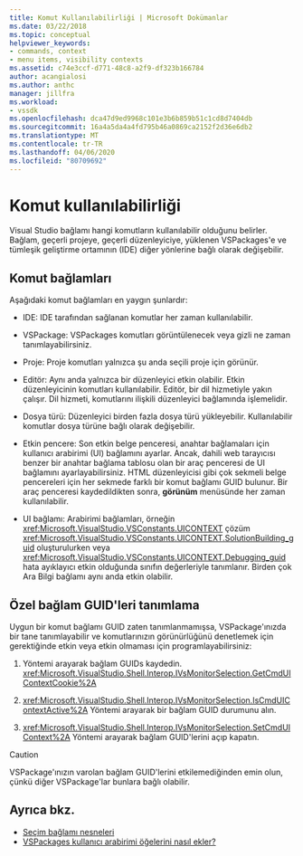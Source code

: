```yaml
---
title: Komut Kullanılabilirliği | Microsoft Dokümanlar
ms.date: 03/22/2018
ms.topic: conceptual
helpviewer_keywords:
- commands, context
- menu items, visibility contexts
ms.assetid: c74e3ccf-d771-48c8-a2f9-df323b166784
author: acangialosi
ms.author: anthc
manager: jillfra
ms.workload:
- vssdk
ms.openlocfilehash: dca47d9ed9968c101e3b6b859b51c1cd8d7404db
ms.sourcegitcommit: 16a4a5da4a4fd795b46a0869ca2152f2d36e6db2
ms.translationtype: MT
ms.contentlocale: tr-TR
ms.lasthandoff: 04/06/2020
ms.locfileid: "80709692"
---
```

# <a name="command-availability"></a>Komut kullanılabilirliği

Visual Studio bağlamı hangi komutların kullanılabilir olduğunu belirler. Bağlam, geçerli projeye, geçerli düzenleyiciye, yüklenen VSPackages'e ve tümleşik geliştirme ortamının (IDE) diğer yönlerine bağlı olarak değişebilir.

## <a name="command-contexts"></a>Komut bağlamları

Aşağıdaki komut bağlamları en yaygın şunlardır:

- IDE: IDE tarafından sağlanan komutlar her zaman kullanılabilir.

- VSPackage: VSPackages komutları görüntülenecek veya gizli ne zaman tanımlayabilirsiniz.

- Proje: Proje komutları yalnızca şu anda seçili proje için görünür.

- Editör: Aynı anda yalnızca bir düzenleyici etkin olabilir. Etkin düzenleyicinin komutları kullanılabilir. Editör, bir dil hizmetiyle yakın çalışır. Dil hizmeti, komutlarını ilişkili düzenleyici bağlamında işlemelidir.

- Dosya türü: Düzenleyici birden fazla dosya türü yükleyebilir. Kullanılabilir komutlar dosya türüne bağlı olarak değişebilir.

- Etkin pencere: Son etkin belge penceresi, anahtar bağlamaları için kullanıcı arabirimi (UI) bağlamını ayarlar. Ancak, dahili web tarayıcısı benzer bir anahtar bağlama tablosu olan bir araç penceresi de UI bağlamını ayarlayabilirsiniz. HTML düzenleyicisi gibi çok sekmeli belge pencereleri için her sekmede farklı bir komut bağlamı GUID bulunur. Bir araç penceresi kaydedildikten sonra, **görünüm** menüsünde her zaman kullanılabilir.

- UI bağlamı: Arabirimi bağlamları, örneğin <xref:Microsoft.VisualStudio.VSConstants.UICONTEXT> çözüm <xref:Microsoft.VisualStudio.VSConstants.UICONTEXT.SolutionBuilding_guid> oluşturulurken veya <xref:Microsoft.VisualStudio.VSConstants.UICONTEXT.Debugging_guid> hata ayıklayıcı etkin olduğunda sınıfın değerleriyle tanımlanır. Birden çok Ara Bilgi bağlamı aynı anda etkin olabilir.

## <a name="define-custom-context-guids"></a>Özel bağlam GUID'leri tanımlama

Uygun bir komut bağlamı GUID zaten tanımlanmamışsa, VSPackage'ınızda bir tane tanımlayabilir ve komutlarınızın görünürlüğünü denetlemek için gerektiğinde etkin veya etkin olmaması için programlayabilirsiniz:

1. Yöntemi arayarak bağlam GUIDs kaydedin. <xref:Microsoft.VisualStudio.Shell.Interop.IVsMonitorSelection.GetCmdUIContextCookie%2A>

2. <xref:Microsoft.VisualStudio.Shell.Interop.IVsMonitorSelection.IsCmdUIContextActive%2A> Yöntemi arayarak bir bağlam GUID durumunu alın.

3. <xref:Microsoft.VisualStudio.Shell.Interop.IVsMonitorSelection.SetCmdUIContext%2A> Yöntemi arayarak bağlam GUID'lerini açıp kapatın.

> [!CAUTION]
> VSPackage'ınızın varolan bağlam GUID'lerini etkilemediğinden emin olun, çünkü diğer VSPackage'lar bunlara bağlı olabilir.

## <a name="see-also"></a>Ayrıca bkz.

- [Seçim bağlamı nesneleri](../../extensibility/internals/selection-context-objects.md)
- [VSPackages kullanıcı arabirimi öğelerini nasıl ekler?](../../extensibility/internals/how-vspackages-add-user-interface-elements.md)
